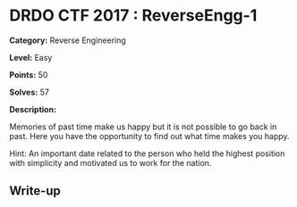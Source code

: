 # DRDO CTF 2017 : ReverseEngg-1

**Category:** Reverse Engineering

**Level:** Easy

**Points:** 50

**Solves:** 57

**Description:**

Memories of past time make us happy but it is not possible to go back in past. Here you have the opportunity to find out what time makes you happy.

Hint: An important date related to the person who held the highest position with simplicity and motivated us to work for the nation.

## Write-up
